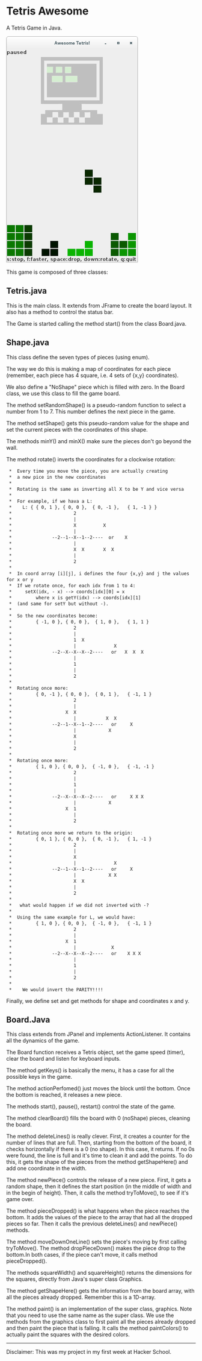 Tetris Awesome
===============

A Tetris Game in Java.

![screen](example.png)


This game is composed of three classes:


Tetris.java
-----------

This is the main class. It extends from JFrame to create the board layout. It also has a method to control the status bar.

The Game is started calling the method start() from the class Board.java.


Shape.java
----------

This class define the seven types of pieces (using enum).

The way we do this is making a map of coordinates for each
piece (remember, each piece has 4 square, i.e. 4 sets of
{x,y} coordinates).

We also define a "NoShape" piece which is filled with zero.
In the Board class, we use this class to fill the game board.

The method setRandomShape() is a pseudo-random function to select a number from 1 to 7. This number defines the next piece in the game.

The method setShape() gets this pseudo-random value for the shape and set the current pieces with the coordinates of this shape.

The methods minY() and minX() make sure the pieces don't go beyond the wall.

The method rotate() inverts the coordinates for a clockwise rotation:

     *  Every time you move the piece, you are actually creating
     *  a new pice in the new coordinates
     *
     *  Rotating is the same as inverting all X to be Y and vice versa
     *
     *  For example, if we hava a L:
     *    L: { { 0, 1 }, { 0, 0 },  { 0, -1 },   { 1, -1 } }
     *                       2
     *                       |
     *                       X          X
     *                       |
     *               --2--1--X--1--2----  or    X
     *                       |
     *                       X  X       X  X
     *                       |
     *                       2
     *
     *  In coord array [i][j], i defines the four {x,y} and j the values for x or y
     *  If we rotate once, for each idx from 1 to 4:
     *     setX(idx, - x) --> coords[idx][0] = x
     *         where x is getY(idx) --> coords[idx][1]
     *  (and same for setY but without -).
     *
     *  So the new coordinates become:
     *         { -1, 0 }, { 0, 0 },  { 1, 0 },   { 1, 1 }
     *                       2
     *                       |
     *                       1  X
     *                       |              X
     *               --2--X--X--X--2----   or   X  X  X
     *                       |
     *                       1
     *                       |
     *                       2
     *
     *  Rotating once more:
     *         { 0, -1 }, { 0, 0 },  { 0, 1 },   { -1, 1 }
     *                       2
     *                       |
     *                    X  X
     *                       |           X  X
     *               --2--1--X--1--2----   or     X
     *                       |            X
     *                       X
     *                       |
     *                       2
     *
     *  Rotating once more:
     *         { 1, 0 }, { 0, 0 },  { -1, 0 },   { -1, -1 }
     *                       2
     *                       |
     *                       1
     *                       |
     *               --2--X--X--X--2----   or     X X X
     *                       |            X
     *                    X  1
     *                       |
     *                       2
     *
     *  Rotating once more we return to the origin:
     *         { 0, 1 }, { 0, 0 },  { 0, -1 },   { 1, -1 }
     *                       2
     *                       |
     *                       X
     *                       |              X
     *               --2--1--X--1--2----   or     X
     *                       |            X X
     *                       X  X
     *                       |
     *                       2
     *
     *   what would happen if we did not inverted with -?
     *
     *  Using the same example for L, we would have:
     *         { 1, 0 }, { 0, 0 },  { -1, 0 },   { -1, 1 }
     *                       2
     *                       |
     *                    X  1
     *                       |             X
     *               --2--X--X--X--2----   or    X X X
     *                       |
     *                       1
     *                       |
     *                       2
     *
     *    We would invert the PARITY!!!!

Finally, we define set and get methods for shape and coordinates x and y.


Board.Java
----------

This class extends from JPanel and implements ActionListener. It contains all the dynamics of the game.

The Board function receives a Tetris object, set the game speed (timer), clear the board and listen for keyboard inputs.

The method getKeys() is basically the menu, it has a case for all the possible keys in the game.

The method actionPerfomed() just moves the block until the bottom. Once the bottom is reached, it releases a new piece.

The methods start(), pause(), restart() control the state of the game.

The method clearBoard() fills the board with 0 (noShape) pieces, cleaning the board.

The method deleteLines() is really clever. First, it creates a counter for the number of lines that are full. Then, starting from the bottom of the board,  it checks horizontally if there is a 0 (no shape). In this case, it returns. If no 0s were found, the line is full and it's time to clean it and add the points. To do this, it gets the shape of the pieces from the method getShapeHere() and add one coordinate in the width.

The method newPiece() controls the release of a new piece. First, it gets a random shape, then it defines the start position (in the middle of width and in the begin of height). Then, it calls the method tryToMove(), to see if it's game over.

The method pieceDropped() is what happens when the piece reaches the bottom. It adds the values of the piece to the array that had all the dropped pieces so far. Then it calls the previous deleteLines() and newPiece() methods.

The method moveDownOneLine() sets the piece's moving by first calling tryToMove(). The method dropPieceDown() makes the piece drop to the bottom.In both cases, if the piece can't move, it calls method pieceDropped().

The methods squareWidth() and squareHeight() returns the dimensions for the squares, directly from Java's super class Graphics.

The method getShapeHere() gets the information from the board array, with all the pieces already dropped. Remember this is a 1D-array.

The method paint() is an implementation of the super class, graphics. Note that you need to use the same name as the super class. We use the methods from the graphics class to first paint all the pieces already dropped and then paint the piece that is falling. It calls the method paintColors() to actually paint the squares with the desired colors.


---------------------------------------------------------

Disclaimer: This was my project in my first week at Hacker School.
